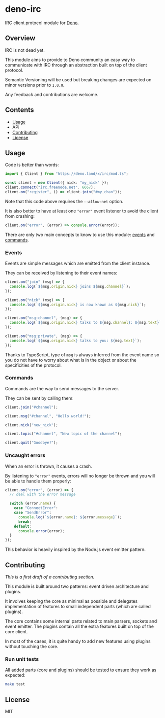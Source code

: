 # deno-irc

IRC client protocol module for [Deno](https://deno.land/).

## Overview

IRC is not dead yet.

This module aims to provide to Deno community an easy way to communicate with
IRC through an abstraction built on top of the client protocol.

Semantic Versioning will be used but breaking changes are expected on minor versions prior to `1.0.0`.

Any feedback and contributions are welcome.

## Contents

- [Usage](#usage)
- API
- [Contributing](#contributing)
- [License](#license)

## Usage

Code is better than words:

```ts
import { Client } from "https://deno.land/x/irc/mod.ts";

const client = new Client({ nick: "my_nick" });
client.connect("irc.freenode.net", 6667);
client.on("register", () => client.join("#my_chan"));
```

Note that this code above requires the `--allow-net` option.

It is also better to have at least one `"error"` event listener to avoid the client from crashing:

```ts
client.on("error", (error) => console.error(error));
```

There are only two main concepts to know to use this module: [events](#events) and [commands](#commands).

### Events

Events are simple messages which are emitted from the client instance.

They can be received by listening to their event names:

```ts
client.on("join" (msg) => {
  console.log(`${msg.origin.nick} joins ${msg.channel}`);
});

client.on("nick" (msg) => {
  console.log(`${msg.origin.nick} is now known as ${msg.nick}`);
});

client.on("msg:channel", (msg) => {
  console.log(`${msg.origin.nick} talks to ${msg.channel}: ${msg.text}`);
});

client.on("msg:private", (msg) => {
  console.log(`${msg.origin.nick} talks to you: ${msg.text}`);
});
```

Thanks to TypeScript, type of `msg` is always inferred from the event name so you do not have to worry about what is in the object or about the specificities of the protocol.

### Commands

Commands are the way to send messages to the server.

They can be sent by calling them:

```ts
client.join("#channel");

client.msg("#channel", "Hello world!");

client.nick("new_nick");

client.topic("#channel", "New topic of the channel");

client.quit("Goodbye!");
```

### Uncaught errors

When an error is thrown, it causes a crash.

By listening to `"error"` events, errors will no longer be thrown and you will be
able to handle them properly:

```ts
client.on("error", (error) => {
  // deal with the error message

  switch (error.name) {
    case "ConnectError":
    case "SendError":
      console.log(`${error.name}: ${error.message}`);
      break;
    default:
      console.error(error);
  }
});
```

This behavior is heavily inspired by the Node.js event emitter pattern.

## Contributing

_This is a first draft of a contributing section._

This module is built around two patterns: event driven architecture and plugins.

It involves keeping the core as minimal as possible and delegates implementation of features to small independent parts (which are called plugins).

The core contains some internal parts related to main parsers, sockets and event emitter. The plugins contain all the extra features built on top of the core client.

In most of the cases, it is quite handy to add new features using plugins without touching the core.

### Run unit tests

All added parts (core and plugins) should be tested to ensure they work as expected:

```sh
make test
```

## License

MIT
